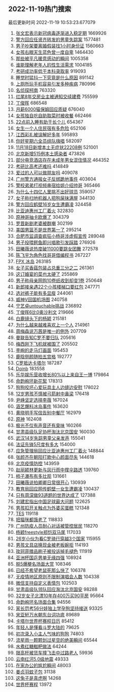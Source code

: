 ## 2022-11-19热门搜索 
最后更新时间 2022-11-19 10:53:23.677079 
1. [张文宏表示新冠病毒逐渐进入稳定期](https://s.weibo.com/weibo?q=%23%E5%BC%A0%E6%96%87%E5%AE%8F%E8%A1%A8%E7%A4%BA%E6%96%B0%E5%86%A0%E7%97%85%E6%AF%92%E9%80%90%E6%B8%90%E8%BF%9B%E5%85%A5%E7%A8%B3%E5%AE%9A%E6%9C%9F%23&t=31&band_rank=1&Refer=top) 1669926
1. [警方回应任贤齐转发的男童失踪案](https://s.weibo.com/weibo?q=%23%E8%AD%A6%E6%96%B9%E5%9B%9E%E5%BA%94%E4%BB%BB%E8%B4%A4%E9%BD%90%E8%BD%AC%E5%8F%91%E7%9A%84%E7%94%B7%E7%AB%A5%E5%A4%B1%E8%B8%AA%E6%A1%88%23&t=31&band_rank=1&Refer=top) 1577481
1. [男子吵架要离婚假装找1小时身份证](https://s.weibo.com/weibo?q=%23%E7%94%B7%E5%AD%90%E5%90%B5%E6%9E%B6%E8%A6%81%E7%A6%BB%E5%A9%9A%E5%81%87%E8%A3%85%E6%89%BE1%E5%B0%8F%E6%97%B6%E8%BA%AB%E4%BB%BD%E8%AF%81%23&t=31&band_rank=41&Refer=top) 1560663
1. [女孩右眼天生蓝色曾一度自卑](https://s.weibo.com/weibo?q=%23%E5%A5%B3%E5%AD%A9%E5%8F%B3%E7%9C%BC%E5%A4%A9%E7%94%9F%E8%93%9D%E8%89%B2%E6%9B%BE%E4%B8%80%E5%BA%A6%E8%87%AA%E5%8D%91%23&t=31&band_rank=11&Refer=top) 1464430
1. [那些被平凡暖意感动的瞬间](https://s.weibo.com/weibo?q=%23%E9%82%A3%E4%BA%9B%E8%A2%AB%E5%B9%B3%E5%87%A1%E6%9A%96%E6%84%8F%E6%84%9F%E5%8A%A8%E7%9A%84%E7%9E%AC%E9%97%B4%23&t=31&band_rank=3&Refer=top) 1005358
1. [谁能理解老年人的性生活需求](https://s.weibo.com/weibo?q=%23%E8%B0%81%E8%83%BD%E7%90%86%E8%A7%A3%E8%80%81%E5%B9%B4%E4%BA%BA%E7%9A%84%E6%80%A7%E7%94%9F%E6%B4%BB%E9%9C%80%E6%B1%82%23&t=31&band_rank=2&Refer=top) 1004185
1. [考研成功率低于本科录取率](https://s.weibo.com/weibo?q=%23%E8%80%83%E7%A0%94%E6%88%90%E5%8A%9F%E7%8E%87%E4%BD%8E%E4%BA%8E%E6%9C%AC%E7%A7%91%E5%BD%95%E5%8F%96%E7%8E%87%23&t=31&band_rank=2&Refer=top) 919093
1. [睡觉时猛抖一下究竟是什么原因](https://s.weibo.com/weibo?q=%23%E7%9D%A1%E8%A7%89%E6%97%B6%E7%8C%9B%E6%8A%96%E4%B8%80%E4%B8%8B%E7%A9%B6%E7%AB%9F%E6%98%AF%E4%BB%80%E4%B9%88%E5%8E%9F%E5%9B%A0%23&t=31&band_rank=49&Refer=top) 891142
1. [上厕所玩手机容易引发多种疾病](https://s.weibo.com/weibo?q=%23%E4%B8%8A%E5%8E%95%E6%89%80%E7%8E%A9%E6%89%8B%E6%9C%BA%E5%AE%B9%E6%98%93%E5%BC%95%E5%8F%91%E5%A4%9A%E7%A7%8D%E7%96%BE%E7%97%85%23&t=31&band_rank=4&Refer=top) 780996
1. [名侦探柯南](https://s.weibo.com/weibo?q=%E5%90%8D%E4%BE%A6%E6%8E%A2%E6%9F%AF%E5%8D%97&t=31&band_rank=4&Refer=top) 763320
1. [烂尾8年交房业主被通知交续建费](https://s.weibo.com/weibo?q=%23%E7%83%82%E5%B0%BE8%E5%B9%B4%E4%BA%A4%E6%88%BF%E4%B8%9A%E4%B8%BB%E8%A2%AB%E9%80%9A%E7%9F%A5%E4%BA%A4%E7%BB%AD%E5%BB%BA%E8%B4%B9%23&t=31&band_rank=50&Refer=top) 755599
1. [丁俊晖](https://s.weibo.com/weibo?q=%E4%B8%81%E4%BF%8A%E6%99%96&t=31&band_rank=5&Refer=top) 686548
1. [月薪6000猫保姆回应质疑](https://s.weibo.com/weibo?q=%23%E6%9C%88%E8%96%AA6000%E7%8C%AB%E4%BF%9D%E5%A7%86%E5%9B%9E%E5%BA%94%E8%B4%A8%E7%96%91%23&t=31&band_rank=6&Refer=top) 676040
1. [女孩独自吃自助取菜时被收餐](https://s.weibo.com/weibo?q=%23%E5%A5%B3%E5%AD%A9%E7%8B%AC%E8%87%AA%E5%90%83%E8%87%AA%E5%8A%A9%E5%8F%96%E8%8F%9C%E6%97%B6%E8%A2%AB%E6%94%B6%E9%A4%90%23&t=31&band_rank=6&Refer=top) 662466
1. [22点前入睡有助于长个儿](https://s.weibo.com/weibo?q=%2322%E7%82%B9%E5%89%8D%E5%85%A5%E7%9D%A1%E6%9C%89%E5%8A%A9%E4%BA%8E%E9%95%BF%E4%B8%AA%E5%84%BF%23&t=31&band_rank=34&Refer=top) 654367
1. [女生一个人住民宿有多危险](https://s.weibo.com/weibo?q=%23%E5%A5%B3%E7%94%9F%E4%B8%80%E4%B8%AA%E4%BA%BA%E4%BD%8F%E6%B0%91%E5%AE%BF%E6%9C%89%E5%A4%9A%E5%8D%B1%E9%99%A9%23&t=31&band_rank=20&Refer=top) 652106
1. [江西彩礼被误解好多年](https://s.weibo.com/weibo?q=%23%E6%B1%9F%E8%A5%BF%E5%BD%A9%E7%A4%BC%E8%A2%AB%E8%AF%AF%E8%A7%A3%E5%A5%BD%E5%A4%9A%E5%B9%B4%23&t=31&band_rank=7&Refer=top) 595893
1. [你好星期六全员组队嗨唱](https://s.weibo.com/weibo?q=%23%E4%BD%A0%E5%A5%BD%E6%98%9F%E6%9C%9F%E5%85%AD%E5%85%A8%E5%91%98%E7%BB%84%E9%98%9F%E5%97%A8%E5%94%B1%23&t=31&band_rank=6&Refer=top) 582097
1. [11月18日新增本土无症状22208例](https://s.weibo.com/weibo?q=%2311%E6%9C%8818%E6%97%A5%E6%96%B0%E5%A2%9E%E6%9C%AC%E5%9C%9F%E6%97%A0%E7%97%87%E7%8A%B622208%E4%BE%8B%23&t=31&band_rank=7&Refer=top) 521001
1. [北京新增515例本土感染者](https://s.weibo.com/weibo?q=%E5%8C%97%E4%BA%AC%E6%96%B0%E5%A2%9E515%E4%BE%8B%E6%9C%AC%E5%9C%9F%E6%84%9F%E6%9F%93%E8%80%85&t=31&band_rank=40&Refer=top) 473826
1. [部分电竞酒店存在未成年男女混住情况](https://s.weibo.com/weibo?q=%23%E9%83%A8%E5%88%86%E7%94%B5%E7%AB%9E%E9%85%92%E5%BA%97%E5%AD%98%E5%9C%A8%E6%9C%AA%E6%88%90%E5%B9%B4%E7%94%B7%E5%A5%B3%E6%B7%B7%E4%BD%8F%E6%83%85%E5%86%B5%23&t=31&band_rank=47&Refer=top) 464352
1. [考研比高考还难吗](https://s.weibo.com/weibo?q=%23%E8%80%83%E7%A0%94%E6%AF%94%E9%AB%98%E8%80%83%E8%BF%98%E9%9A%BE%E5%90%97%23&t=31&band_rank=8&Refer=top) 414849
1. [爱过的人可以做朋友吗](https://s.weibo.com/weibo?q=%23%E7%88%B1%E8%BF%87%E7%9A%84%E4%BA%BA%E5%8F%AF%E4%BB%A5%E5%81%9A%E6%9C%8B%E5%8F%8B%E5%90%97%23&t=31&band_rank=48&Refer=top) 409078
1. [广州警方通报女子反绑跪地事件](https://s.weibo.com/weibo?q=%23%E5%B9%BF%E5%B7%9E%E8%AD%A6%E6%96%B9%E9%80%9A%E6%8A%A5%E5%A5%B3%E5%AD%90%E5%8F%8D%E7%BB%91%E8%B7%AA%E5%9C%B0%E4%BA%8B%E4%BB%B6%23&t=31&band_rank=9&Refer=top) 403604
1. [警校弟弟打视频串宿给姐介绍帅哥](https://s.weibo.com/weibo?q=%23%E8%AD%A6%E6%A0%A1%E5%BC%9F%E5%BC%9F%E6%89%93%E8%A7%86%E9%A2%91%E4%B8%B2%E5%AE%BF%E7%BB%99%E5%A7%90%E4%BB%8B%E7%BB%8D%E5%B8%85%E5%93%A5%23&t=31&band_rank=10&Refer=top) 365466
1. [为什么十四亿人里挑不出好球员](https://s.weibo.com/weibo?q=%23%E4%B8%BA%E4%BB%80%E4%B9%88%E5%8D%81%E5%9B%9B%E4%BA%BF%E4%BA%BA%E9%87%8C%E6%8C%91%E4%B8%8D%E5%87%BA%E5%A5%BD%E7%90%83%E5%91%98%23&t=31&band_rank=9&Refer=top) 359057
1. [女子称扫地机器人把狗屎抹满屋](https://s.weibo.com/weibo?q=%23%E5%A5%B3%E5%AD%90%E7%A7%B0%E6%89%AB%E5%9C%B0%E6%9C%BA%E5%99%A8%E4%BA%BA%E6%8A%8A%E7%8B%97%E5%B1%8E%E6%8A%B9%E6%BB%A1%E5%B1%8B%23&t=31&band_rank=32&Refer=top) 344130
1. [警方回应鹤壁16岁女生遭霸凌](https://s.weibo.com/weibo?q=%23%E8%AD%A6%E6%96%B9%E5%9B%9E%E5%BA%94%E9%B9%A4%E5%A3%8116%E5%B2%81%E5%A5%B3%E7%94%9F%E9%81%AD%E9%9C%B8%E5%87%8C%23&t=31&band_rank=10&Refer=top) 324458
1. [比亚迪惠州工厂着火](https://s.weibo.com/weibo?q=%23%E6%AF%94%E4%BA%9A%E8%BF%AA%E6%83%A0%E5%B7%9E%E5%B7%A5%E5%8E%82%E7%9D%80%E7%81%AB%23&t=31&band_rank=13&Refer=top) 322830
1. [原神哥抽卡欧爆了](https://s.weibo.com/weibo?q=%23%E5%8E%9F%E7%A5%9E%E5%93%A5%E6%8A%BD%E5%8D%A1%E6%AC%A7%E7%88%86%E4%BA%86%23&t=31&band_rank=16&Refer=top) 304379
1. [罗晋新剧老婆被群嘲](https://s.weibo.com/weibo?q=%23%E7%BD%97%E6%99%8B%E6%96%B0%E5%89%A7%E8%80%81%E5%A9%86%E8%A2%AB%E7%BE%A4%E5%98%B2%23&t=31&band_rank=11&Refer=top) 302199
1. [美国男篮不是世界第一了](https://s.weibo.com/weibo?q=%23%E7%BE%8E%E5%9B%BD%E7%94%B7%E7%AF%AE%E4%B8%8D%E6%98%AF%E4%B8%96%E7%95%8C%E7%AC%AC%E4%B8%80%E4%BA%86%23&t=31&band_rank=15&Refer=top) 295214
1. [合肥市监调查疯狂小杨哥涉虚假宣传](https://s.weibo.com/weibo?q=%23%E5%90%88%E8%82%A5%E5%B8%82%E7%9B%91%E8%B0%83%E6%9F%A5%E7%96%AF%E7%8B%82%E5%B0%8F%E6%9D%A8%E5%93%A5%E6%B6%89%E8%99%9A%E5%81%87%E5%AE%A3%E4%BC%A0%23&t=31&band_rank=37&Refer=top) 289048
1. [男子投喂鳄鱼即兴唱歌引发踩踏](https://s.weibo.com/weibo?q=%23%E7%94%B7%E5%AD%90%E6%8A%95%E5%96%82%E9%B3%84%E9%B1%BC%E5%8D%B3%E5%85%B4%E5%94%B1%E6%AD%8C%E5%BC%95%E5%8F%91%E8%B8%A9%E8%B8%8F%23&t=31&band_rank=12&Refer=top) 276926
1. [田曦薇说热度破11000要跳女团舞](https://s.weibo.com/weibo?q=%23%E7%94%B0%E6%9B%A6%E8%96%87%E8%AF%B4%E7%83%AD%E5%BA%A6%E7%A0%B411000%E8%A6%81%E8%B7%B3%E5%A5%B3%E5%9B%A2%E8%88%9E%23&t=31&band_rank=26&Refer=top) 272578
1. [陈飞宇为角色找哥哥借编程书](https://s.weibo.com/weibo?q=%23%E9%99%88%E9%A3%9E%E5%AE%87%E4%B8%BA%E8%A7%92%E8%89%B2%E6%89%BE%E5%93%A5%E5%93%A5%E5%80%9F%E7%BC%96%E7%A8%8B%E4%B9%A6%23&t=31&band_rank=13&Refer=top) 267227
1. [FPX 冰岛](https://s.weibo.com/weibo?q=FPX%20%E5%86%B0%E5%B2%9B&t=31&band_rank=14&Refer=top) 263185
1. [女子买香菇包装占总重三分之二](https://s.weibo.com/weibo?q=%23%E5%A5%B3%E5%AD%90%E4%B9%B0%E9%A6%99%E8%8F%87%E5%8C%85%E8%A3%85%E5%8D%A0%E6%80%BB%E9%87%8D%E4%B8%89%E5%88%86%E4%B9%8B%E4%BA%8C%23&t=31&band_rank=41&Refer=top) 261361
1. [这订婚宴的菜也太硬了](https://s.weibo.com/weibo?q=%23%E8%BF%99%E8%AE%A2%E5%A9%9A%E5%AE%B4%E7%9A%84%E8%8F%9C%E4%B9%9F%E5%A4%AA%E7%A1%AC%E4%BA%86%23&t=31&band_rank=15&Refer=top) 255869
1. [男子称母亲网购10卷纸收到却变1卷](https://s.weibo.com/weibo?q=%23%E7%94%B7%E5%AD%90%E7%A7%B0%E6%AF%8D%E4%BA%B2%E7%BD%91%E8%B4%AD10%E5%8D%B7%E7%BA%B8%E6%94%B6%E5%88%B0%E5%8D%B4%E5%8F%981%E5%8D%B7%23&t=31&band_rank=18&Refer=top) 250648
1. [新郎接亲遇22个小孩楼梯口要红包](https://s.weibo.com/weibo?q=%23%E6%96%B0%E9%83%8E%E6%8E%A5%E4%BA%B2%E9%81%8722%E4%B8%AA%E5%B0%8F%E5%AD%A9%E6%A5%BC%E6%A2%AF%E5%8F%A3%E8%A6%81%E7%BA%A2%E5%8C%85%23&t=31&band_rank=18&Refer=top) 247771
1. [选对裤子能有多显瘦](https://s.weibo.com/weibo?q=%23%E9%80%89%E5%AF%B9%E8%A3%A4%E5%AD%90%E8%83%BD%E6%9C%89%E5%A4%9A%E6%98%BE%E7%98%A6%23&t=31&band_rank=35&Refer=top) 244061
1. [威神V回国机场图](https://s.weibo.com/weibo?q=%23%E5%A8%81%E7%A5%9EV%E5%9B%9E%E5%9B%BD%E6%9C%BA%E5%9C%BA%E5%9B%BE%23&t=31&band_rank=18&Refer=top) 240758
1. [宁艺卓untouchable挑战](https://s.weibo.com/weibo?q=%23%E5%AE%81%E8%89%BA%E5%8D%93untouchable%E6%8C%91%E6%88%98%23&t=31&band_rank=17&Refer=top) 236892
1. [丁俊晖6比0奥沙利文](https://s.weibo.com/weibo?q=%23%E4%B8%81%E4%BF%8A%E6%99%966%E6%AF%940%E5%A5%A5%E6%B2%99%E5%88%A9%E6%96%87%23&t=31&band_rank=21&Refer=top) 219666
1. [白鹿镜头下的杨颖](https://s.weibo.com/weibo?q=%23%E7%99%BD%E9%B9%BF%E9%95%9C%E5%A4%B4%E4%B8%8B%E7%9A%84%E6%9D%A8%E9%A2%96%23&t=31&band_rank=19&Refer=top) 215181
1. [为什么越来越难喜欢上一个人](https://s.weibo.com/weibo?q=%23%E4%B8%BA%E4%BB%80%E4%B9%88%E8%B6%8A%E6%9D%A5%E8%B6%8A%E9%9A%BE%E5%96%9C%E6%AC%A2%E4%B8%8A%E4%B8%80%E4%B8%AA%E4%BA%BA%23&t=31&band_rank=17&Refer=top) 214961
1. [周梅森说万茜是唯一的例外](https://s.weibo.com/weibo?q=%23%E5%91%A8%E6%A2%85%E6%A3%AE%E8%AF%B4%E4%B8%87%E8%8C%9C%E6%98%AF%E5%94%AF%E4%B8%80%E7%9A%84%E4%BE%8B%E5%A4%96%23&t=31&band_rank=23&Refer=top) 207709
1. [曼联告知C罗不要归队](https://s.weibo.com/weibo?q=%23%E6%9B%BC%E8%81%94%E5%91%8A%E7%9F%A5C%E7%BD%97%E4%B8%8D%E8%A6%81%E5%BD%92%E9%98%9F%23&t=31&band_rank=19&Refer=top) 205616
1. [梅西刚下飞机就被围了](https://s.weibo.com/weibo?q=%23%E6%A2%85%E8%A5%BF%E5%88%9A%E4%B8%8B%E9%A3%9E%E6%9C%BA%E5%B0%B1%E8%A2%AB%E5%9B%B4%E4%BA%86%23&t=31&band_rank=50&Refer=top) 205502
1. [李峋的走马灯画面](https://s.weibo.com/weibo?q=%23%E6%9D%8E%E5%B3%8B%E7%9A%84%E8%B5%B0%E9%A9%AC%E7%81%AF%E7%94%BB%E9%9D%A2%23&t=31&band_rank=21&Refer=top) 195453
1. [鹿晗侧颜随拍五宫格](https://s.weibo.com/weibo?q=%23%E9%B9%BF%E6%99%97%E4%BE%A7%E9%A2%9C%E9%9A%8F%E6%8B%8D%E4%BA%94%E5%AE%AB%E6%A0%BC%23&t=31&band_rank=25&Refer=top) 192777
1. [C罗抵达卡塔尔](https://s.weibo.com/weibo?q=%23C%E7%BD%97%E6%8A%B5%E8%BE%BE%E5%8D%A1%E5%A1%94%E5%B0%94%23&t=31&band_rank=26&Refer=top) 187287
1. [Doinb](https://s.weibo.com/weibo?q=Doinb&t=31&band_rank=22&Refer=top) 183558
1. [乐华娱乐营收增长80%以上来自王一博](https://s.weibo.com/weibo?q=%23%E4%B9%90%E5%8D%8E%E5%A8%B1%E4%B9%90%E8%90%A5%E6%94%B6%E5%A2%9E%E9%95%BF80%25%E4%BB%A5%E4%B8%8A%E6%9D%A5%E8%87%AA%E7%8E%8B%E4%B8%80%E5%8D%9A%23&t=31&band_rank=23&Refer=top) 179864
1. [命韵峋环新花絮](https://s.weibo.com/weibo?q=%23%E5%91%BD%E9%9F%B5%E5%B3%8B%E7%8E%AF%E6%96%B0%E8%8A%B1%E7%B5%AE%23&t=31&band_rank=24&Refer=top) 178313
1. [狗狗咬坏心爱玩具主人边缝边安慰](https://s.weibo.com/weibo?q=%23%E7%8B%97%E7%8B%97%E5%92%AC%E5%9D%8F%E5%BF%83%E7%88%B1%E7%8E%A9%E5%85%B7%E4%B8%BB%E4%BA%BA%E8%BE%B9%E7%BC%9D%E8%BE%B9%E5%AE%89%E6%85%B0%23&t=31&band_rank=45&Refer=top) 178022
1. [12岁男孩不慎被弓箭射中鼻梁](https://s.weibo.com/weibo?q=%2312%E5%B2%81%E7%94%B7%E5%AD%A9%E4%B8%8D%E6%85%8E%E8%A2%AB%E5%BC%93%E7%AE%AD%E5%B0%84%E4%B8%AD%E9%BC%BB%E6%A2%81%23&t=31&band_rank=50&Refer=top) 176418
1. [尹峥坚定选择李薇](https://s.weibo.com/weibo?q=%23%E5%B0%B9%E5%B3%A5%E5%9D%9A%E5%AE%9A%E9%80%89%E6%8B%A9%E6%9D%8E%E8%96%87%23&t=31&band_rank=22&Refer=top) 167024
1. [涵艺爆料冰岛事件](https://s.weibo.com/weibo?q=%23%E6%B6%B5%E8%89%BA%E7%88%86%E6%96%99%E5%86%B0%E5%B2%9B%E4%BA%8B%E4%BB%B6%23&t=31&band_rank=25&Refer=top) 163620
1. [黄晓明手写信告别中餐厅](https://s.weibo.com/weibo?q=%23%E9%BB%84%E6%99%93%E6%98%8E%E6%89%8B%E5%86%99%E4%BF%A1%E5%91%8A%E5%88%AB%E4%B8%AD%E9%A4%90%E5%8E%85%23&t=31&band_rank=31&Refer=top) 162979
1. [原神](https://s.weibo.com/weibo?q=%23%E5%8E%9F%E7%A5%9E%23&t=31&band_rank=22&Refer=top) 162408
1. [极光不仅有声音还有臭味](https://s.weibo.com/weibo?q=%23%E6%9E%81%E5%85%89%E4%B8%8D%E4%BB%85%E6%9C%89%E5%A3%B0%E9%9F%B3%E8%BF%98%E6%9C%89%E8%87%AD%E5%91%B3%23&t=31&band_rank=28&Refer=top) 160266
1. [甘肃县级队足协杯淘汰北京国安](https://s.weibo.com/weibo?q=%23%E7%94%98%E8%82%83%E5%8E%BF%E7%BA%A7%E9%98%9F%E8%B6%B3%E5%8D%8F%E6%9D%AF%E6%B7%98%E6%B1%B0%E5%8C%97%E4%BA%AC%E5%9B%BD%E5%AE%89%23&t=31&band_rank=26&Refer=top) 160030
1. [武汉14岁失踪男童父亲发声](https://s.weibo.com/weibo?q=%23%E6%AD%A6%E6%B1%8914%E5%B2%81%E5%A4%B1%E8%B8%AA%E7%94%B7%E7%AB%A5%E7%88%B6%E4%BA%B2%E5%8F%91%E5%A3%B0%23&t=31&band_rank=27&Refer=top) 155041
1. [法证先锋5尺度有多大](https://s.weibo.com/weibo?q=%23%E6%B3%95%E8%AF%81%E5%85%88%E9%94%8B5%E5%B0%BA%E5%BA%A6%E6%9C%89%E5%A4%9A%E5%A4%A7%23&t=31&band_rank=28&Refer=top) 154000
1. [应急管理局回应比亚迪惠州工厂着火](https://s.weibo.com/weibo?q=%23%E5%BA%94%E6%80%A5%E7%AE%A1%E7%90%86%E5%B1%80%E5%9B%9E%E5%BA%94%E6%AF%94%E4%BA%9A%E8%BF%AA%E6%83%A0%E5%B7%9E%E5%B7%A5%E5%8E%82%E7%9D%80%E7%81%AB%23&t=31&band_rank=35&Refer=top) 148844
1. [张颜齐在朝阳打歌中心颜面尽失](https://s.weibo.com/weibo?q=%23%E5%BC%A0%E9%A2%9C%E9%BD%90%E5%9C%A8%E6%9C%9D%E9%98%B3%E6%89%93%E6%AD%8C%E4%B8%AD%E5%BF%83%E9%A2%9C%E9%9D%A2%E5%B0%BD%E5%A4%B1%23&t=31&band_rank=36&Refer=top) 144618
1. [北京疫情防控](https://s.weibo.com/weibo?q=%23%E5%8C%97%E4%BA%AC%E7%96%AB%E6%83%85%E9%98%B2%E6%8E%A7%23&t=31&band_rank=29&Refer=top) 143959
1. [赵丽颖林更新与凤行雨中撑伞路透](https://s.weibo.com/weibo?q=%23%E8%B5%B5%E4%B8%BD%E9%A2%96%E6%9E%97%E6%9B%B4%E6%96%B0%E4%B8%8E%E5%87%A4%E8%A1%8C%E9%9B%A8%E4%B8%AD%E6%92%91%E4%BC%9E%E8%B7%AF%E9%80%8F%23&t=31&band_rank=36&Refer=top) 139760
1. [柿子瀑布有多壮观](https://s.weibo.com/weibo?q=%23%E6%9F%BF%E5%AD%90%E7%80%91%E5%B8%83%E6%9C%89%E5%A4%9A%E5%A3%AE%E8%A7%82%23&t=31&band_rank=30&Refer=top) 131661
1. [田曦薇说拍卿卿日常很开心](https://s.weibo.com/weibo?q=%23%E7%94%B0%E6%9B%A6%E8%96%87%E8%AF%B4%E6%8B%8D%E5%8D%BF%E5%8D%BF%E6%97%A5%E5%B8%B8%E5%BE%88%E5%BC%80%E5%BF%83%23&t=31&band_rank=32&Refer=top) 130939
1. [教育局回应网传鹤壁一女生遭霸凌](https://s.weibo.com/weibo?q=%23%E6%95%99%E8%82%B2%E5%B1%80%E5%9B%9E%E5%BA%94%E7%BD%91%E4%BC%A0%E9%B9%A4%E5%A3%81%E4%B8%80%E5%A5%B3%E7%94%9F%E9%81%AD%E9%9C%B8%E5%87%8C%23&t=31&band_rank=33&Refer=top) 130437
1. [只有周深做93道题的世界达成了](https://s.weibo.com/weibo?q=%23%E5%8F%AA%E6%9C%89%E5%91%A8%E6%B7%B1%E5%81%9A93%E9%81%93%E9%A2%98%E7%9A%84%E4%B8%96%E7%95%8C%E8%BE%BE%E6%88%90%E4%BA%86%23&t=31&band_rank=34&Refer=top) 127388
1. [刘建宏指出中国足球最大问题](https://s.weibo.com/weibo?q=%23%E5%88%98%E5%BB%BA%E5%AE%8F%E6%8C%87%E5%87%BA%E4%B8%AD%E5%9B%BD%E8%B6%B3%E7%90%83%E6%9C%80%E5%A4%A7%E9%97%AE%E9%A2%98%23&t=31&band_rank=39&Refer=top) 122625
1. [男孩扣开关触点为外婆买蛋糕](https://s.weibo.com/weibo?q=%23%E7%94%B7%E5%AD%A9%E6%89%A3%E5%BC%80%E5%85%B3%E8%A7%A6%E7%82%B9%E4%B8%BA%E5%A4%96%E5%A9%86%E4%B9%B0%E8%9B%8B%E7%B3%95%23&t=31&band_rank=41&Refer=top) 121348
1. [TES](https://s.weibo.com/weibo?q=TES&t=31&band_rank=36&Refer=top) 119118
1. [把猫咪都饿老了](https://s.weibo.com/weibo?q=%23%E6%8A%8A%E7%8C%AB%E5%92%AA%E9%83%BD%E9%A5%BF%E8%80%81%E4%BA%86%23&t=31&band_rank=39&Refer=top) 118833
1. [广州防疫人员耐心对话被管控居民](https://s.weibo.com/weibo?q=%23%E5%B9%BF%E5%B7%9E%E9%98%B2%E7%96%AB%E4%BA%BA%E5%91%98%E8%80%90%E5%BF%83%E5%AF%B9%E8%AF%9D%E8%A2%AB%E7%AE%A1%E6%8E%A7%E5%B1%85%E6%B0%91%23&t=31&band_rank=37&Refer=top) 118270
1. [杨颖freestyle郑恺双马尾](https://s.weibo.com/weibo?q=%23%E6%9D%A8%E9%A2%96freestyle%E9%83%91%E6%81%BA%E5%8F%8C%E9%A9%AC%E5%B0%BE%23&t=31&band_rank=38&Refer=top) 117033
1. [26岁小伙为看C罗骑行穿越3个国家](https://s.weibo.com/weibo?q=%2326%E5%B2%81%E5%B0%8F%E4%BC%99%E4%B8%BA%E7%9C%8BC%E7%BD%97%E9%AA%91%E8%A1%8C%E7%A9%BF%E8%B6%8A3%E4%B8%AA%E5%9B%BD%E5%AE%B6%23&t=31&band_rank=39&Refer=top) 115955
1. [男孩文具店换现金被老板婉拒](https://s.weibo.com/weibo?q=%23%E7%94%B7%E5%AD%A9%E6%96%87%E5%85%B7%E5%BA%97%E6%8D%A2%E7%8E%B0%E9%87%91%E8%A2%AB%E8%80%81%E6%9D%BF%E5%A9%89%E6%8B%92%23&t=31&band_rank=40&Refer=top) 114193
1. [玫珂菲赠品刷子被投诉掉毛褪色](https://s.weibo.com/weibo?q=%23%E7%8E%AB%E7%8F%82%E8%8F%B2%E8%B5%A0%E5%93%81%E5%88%B7%E5%AD%90%E8%A2%AB%E6%8A%95%E8%AF%89%E6%8E%89%E6%AF%9B%E8%A4%AA%E8%89%B2%23&t=31&band_rank=41&Refer=top) 111919
1. [亚洲杯国乒男单无缘四强](https://s.weibo.com/weibo?q=%23%E4%BA%9A%E6%B4%B2%E6%9D%AF%E5%9B%BD%E4%B9%92%E7%94%B7%E5%8D%95%E6%97%A0%E7%BC%98%E5%9B%9B%E5%BC%BA%23&t=31&band_rank=42&Refer=top) 108924
1. [脱5爆梗名场面大赏](https://s.weibo.com/weibo?q=%23%E8%84%B15%E7%88%86%E6%A2%97%E5%90%8D%E5%9C%BA%E9%9D%A2%E5%A4%A7%E8%B5%8F%23&t=31&band_rank=28&Refer=top) 108346
1. [已经不希望老鼠死那么快了](https://s.weibo.com/weibo?q=%23%E5%B7%B2%E7%BB%8F%E4%B8%8D%E5%B8%8C%E6%9C%9B%E8%80%81%E9%BC%A0%E6%AD%BB%E9%82%A3%E4%B9%88%E5%BF%AB%E4%BA%86%23&t=31&band_rank=43&Refer=top) 106378
1. [无疫情地区原则不限制演唱会人数](https://s.weibo.com/weibo?q=%23%E6%97%A0%E7%96%AB%E6%83%85%E5%9C%B0%E5%8C%BA%E5%8E%9F%E5%88%99%E4%B8%8D%E9%99%90%E5%88%B6%E6%BC%94%E5%94%B1%E4%BC%9A%E4%BA%BA%E6%95%B0%23&t=31&band_rank=44&Refer=top) 104338
1. [微信支持自定义表情包](https://s.weibo.com/weibo?q=%23%E5%BE%AE%E4%BF%A1%E6%94%AF%E6%8C%81%E8%87%AA%E5%AE%9A%E4%B9%89%E8%A1%A8%E6%83%85%E5%8C%85%23&t=31&band_rank=45&Refer=top) 102503
1. [甘肃县级队领队回应淘汰北京国安](https://s.weibo.com/weibo?q=%23%E7%94%98%E8%82%83%E5%8E%BF%E7%BA%A7%E9%98%9F%E9%A2%86%E9%98%9F%E5%9B%9E%E5%BA%94%E6%B7%98%E6%B1%B0%E5%8C%97%E4%BA%AC%E5%9B%BD%E5%AE%89%23&t=31&band_rank=47&Refer=top) 98288
1. [32岁女子北漂10年存400万买90平房](https://s.weibo.com/weibo?q=%2332%E5%B2%81%E5%A5%B3%E5%AD%90%E5%8C%97%E6%BC%8210%E5%B9%B4%E5%AD%98400%E4%B8%87%E4%B9%B090%E5%B9%B3%E6%88%BF%23&t=31&band_rank=46&Refer=top) 95664
1. [命韵峋环名场面合集](https://s.weibo.com/weibo?q=%23%E5%91%BD%E9%9F%B5%E5%B3%8B%E7%8E%AF%E5%90%8D%E5%9C%BA%E9%9D%A2%E5%90%88%E9%9B%86%23&t=31&band_rank=47&Refer=top) 94556
1. [家长罚考56分娃独上学孕狗坚持接送](https://s.weibo.com/weibo?q=%23%E5%AE%B6%E9%95%BF%E7%BD%9A%E8%80%8356%E5%88%86%E5%A8%83%E7%8B%AC%E4%B8%8A%E5%AD%A6%E5%AD%95%E7%8B%97%E5%9D%9A%E6%8C%81%E6%8E%A5%E9%80%81%23&t=31&band_rank=49&Refer=top) 93325
1. [宋亚轩万水朝东台词功底](https://s.weibo.com/weibo?q=%23%E5%AE%8B%E4%BA%9A%E8%BD%A9%E4%B8%87%E6%B0%B4%E6%9C%9D%E4%B8%9C%E5%8F%B0%E8%AF%8D%E5%8A%9F%E5%BA%95%23&t=31&band_rank=49&Refer=top) 89689
1. [卡塔尔世界杯赛程日历](https://s.weibo.com/weibo?q=%23%E5%8D%A1%E5%A1%94%E5%B0%94%E4%B8%96%E7%95%8C%E6%9D%AF%E8%B5%9B%E7%A8%8B%E6%97%A5%E5%8E%86%23&t=31&band_rank=50&Refer=top) 85412
1. [年轻人是懂看斗罗大陆的](https://s.weibo.com/weibo?q=%23%E5%B9%B4%E8%BD%BB%E4%BA%BA%E6%98%AF%E6%87%82%E7%9C%8B%E6%96%97%E7%BD%97%E5%A4%A7%E9%99%86%E7%9A%84%23&t=31&band_rank=50&Refer=top) 79625
1. [初次录入小主人气味的狗狗](https://s.weibo.com/weibo?q=%23%E5%88%9D%E6%AC%A1%E5%BD%95%E5%85%A5%E5%B0%8F%E4%B8%BB%E4%BA%BA%E6%B0%94%E5%91%B3%E7%9A%84%E7%8B%97%E7%8B%97%23&t=31&band_rank=49&Refer=top) 74803
1. [流星雨一颗颗划过星空的绝美瞬间](https://s.weibo.com/weibo?q=%23%E6%B5%81%E6%98%9F%E9%9B%A8%E4%B8%80%E9%A2%97%E9%A2%97%E5%88%92%E8%BF%87%E6%98%9F%E7%A9%BA%E7%9A%84%E7%BB%9D%E7%BE%8E%E7%9E%AC%E9%97%B4%23&t=31&band_rank=49&Refer=top) 65544
1. [水煮红糖糍粑做法](https://s.weibo.com/weibo?q=%23%E6%B0%B4%E7%85%AE%E7%BA%A2%E7%B3%96%E7%B3%8D%E7%B2%91%E5%81%9A%E6%B3%95%23&t=31&band_rank=50&Refer=top) 64244
1. [限高杆被货车撞飞击中过路老人](https://s.weibo.com/weibo?q=%23%E9%99%90%E9%AB%98%E6%9D%86%E8%A2%AB%E8%B4%A7%E8%BD%A6%E6%92%9E%E9%A3%9E%E5%87%BB%E4%B8%AD%E8%BF%87%E8%B7%AF%E8%80%81%E4%BA%BA%23&t=31&band_rank=50&Refer=top) 59936
1. [云南红河5.0级地震](https://s.weibo.com/weibo?q=%E4%BA%91%E5%8D%97%E7%BA%A2%E6%B2%B35.0%E7%BA%A7%E5%9C%B0%E9%9C%87&t=31&band_rank=46&Refer=top) 49333
1. [在家办公的尴尬瞬间](https://s.weibo.com/weibo?q=%23%E5%9C%A8%E5%AE%B6%E5%8A%9E%E5%85%AC%E7%9A%84%E5%B0%B4%E5%B0%AC%E7%9E%AC%E9%97%B4%23&t=31&band_rank=44&Refer=top) 48003
1. [姜贞羽蚊子包](https://s.weibo.com/weibo?q=%23%E5%A7%9C%E8%B4%9E%E7%BE%BD%E8%9A%8A%E5%AD%90%E5%8C%85%23&t=31&band_rank=47&Refer=top) 31138
1. [这兔子是真虎啊](https://s.weibo.com/weibo?q=%23%E8%BF%99%E5%85%94%E5%AD%90%E6%98%AF%E7%9C%9F%E8%99%8E%E5%95%8A%23&t=31&band_rank=49&Refer=top) 14268
1. [世界杯赛程](https://s.weibo.com/weibo?q=%23%E4%B8%96%E7%95%8C%E6%9D%AF%E8%B5%9B%E7%A8%8B%23&t=31&band_rank=48&Refer=top) 13972
